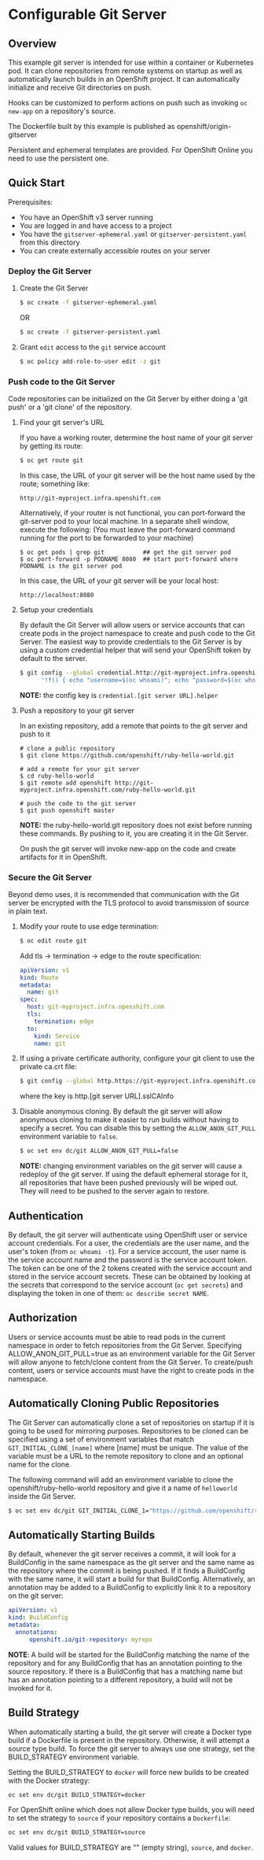 Configurable Git Server
=======================

Overview
--------

This example git server is intended for use within a container or Kubernetes pod.
It can clone repositories from remote systems on startup as well as automatically
launch builds in an OpenShift project. It can automatically initialize and receive
Git directories on push.

Hooks can be customized to perform actions on push such as invoking `oc new-app` on a
repository's source.

The Dockerfile built by this example is published as openshift/origin-gitserver

Persistent and ephemeral templates are provided. For OpenShift Online you need to use
the persistent one.

Quick Start
-----------

Prerequisites:

* You have an OpenShift v3 server running
* You are logged in and have access to a project
* You have the `gitserver-ephemeral.yaml` or `gitserver-persistent.yaml` from this directory
* You can create externally accessible routes on your server

### Deploy the Git Server

1. Create the Git Server

    ```sh
    $ oc create -f gitserver-ephemeral.yaml
    ```

    OR 

    ```sh
    $ oc create -f gitserver-persistent.yaml
    ```

2. Grant `edit` access to the `git` service account

    ```sh
    $ oc policy add-role-to-user edit -z git
    ```


### Push code to the Git Server

Code repositories can be initialized on the Git Server by either doing a 'git push' or
a 'git clone' of the repository.


1. Find your git server's URL

   If you have a working router, determine the host name of your git server by getting its route:

   ```sh
   $ oc get route git
   ```

   In this case, the URL of your git server will be the host name used by the route; something like: 
   
   ```
   http://git-myproject.infra.openshift.com
   ```
  
   Alternatively, if your router is not functional, you can port-forward the git-server pod to your local machine.
   In a separate shell window, execute the following: (You must leave the port-forward command running
   for the port to be forwarded to your machine)

   ```
   $ oc get pods | grep git           ## get the git server pod
   $ oc port-forward -p PODNAME 8080  ## start port-forward where PODNAME is the git server pod
   ```

   In this case, the URL of your git server will be your local host:

   ```
   http://localhost:8080
   ```


2. Setup your credentials

   By default the Git Server will allow users or service accounts that can create pods in
   the project namespace to create and push code to the Git Server. The easiest way to 
   provide credentials to the Git Server is by using a custom credential helper that will 
   send your OpenShift token by default to the server.
   ```sh
   $ git config --global credential.http://git-myproject.infra.openshift.com.helper \
         '!f() { echo "username=$(oc whoami)"; echo "password=$(oc whoami -t)"; }; f'
   ```

   **NOTE:** the config key is `credential.[git server URL].helper`

3. Push a repository to your git server

   In an existing repository, add a remote that points to the git server and push to it
   
   ```
   # clone a public repository
   $ git clone https://github.com/openshift/ruby-hello-world.git

   # add a remote for your git server
   $ cd ruby-hello-world
   $ git remote add openshift http://git-myproject.infra.openshift.com/ruby-hello-world.git  

   # push the code to the git server
   $ git push openshift master
   ```

   **NOTE:** the ruby-hello-world.git repository does not exist before running these commands. 
   By pushing to it, you are creating it in the Git Server.

   On push the git server will invoke new-app on the code and create artifacts for it in 
   OpenShift.


### Secure the Git Server

Beyond demo uses, it is recommended that communication with the Git server be encrypted with the TLS
protocol to avoid transmission of source in plain text.

1. Modify your route to use edge termination:

   ```sh
   $ oc edit route git
   ```

   Add tls -> termination -> edge to the route specification:

   ```yaml
   apiVersion: v1
   kind: Route
   metadata:
     name: git
   spec:
     host: git-myproject.infra.openshift.com
     tls:
       termination: edge
     to:
       kind: Service
       name: git
   ```

2. If using a private certificate authority, configure your git client to use the private ca.crt file:

   ```sh
   $ git config --global http.https://git-myproject.infra.openshift.com.sslCAInfo /path/to/ca.crt
   ```

   where the key is http.[git server URL].sslCAInfo

3. Disable anonymous cloning. By default the git server will allow anonymous cloning to make it easier to
   run builds without having to specify a secret. You can disable this by setting the `ALLOW_ANON_GIT_PULL`
   environment variable to `false`.

   ```sh
   $ oc set env dc/git ALLOW_ANON_GIT_PULL=false
   ```

   **NOTE:** changing environment variables on the git server will cause a redeploy of the git server. If using
   the default ephemeral storage for it, all repositories that have been pushed previously will be wiped out.
   They will need to be pushed to the server again to restore.

Authentication
--------------

By default, the git server will authenticate using OpenShift user or service account credentials. For a user,
the credentials are the user name, and the user's token (from `oc whoami -t`). For a service account, the user
name is the service account name and the password is the service account token. The token can
be one of the 2 tokens created with the service account and stored in the service account secrets. These can 
be obtained by looking at the secrets that correspond to the service account (`oc get secrets`) and displaying
the token in one of them: `oc describe secret NAME`.


Authorization
-------------

Users or service accounts must be able to read pods in the current namespace in order to fetch repositories from
the Git Server. Specifying ALLOW_ANON_GIT_PULL=true as an environment variable for the Git Server will allow anyone
to fetch/clone content from the Git Server. To create/push content, users or service accounts must have the right 
to create pods in the namespace.


Automatically Cloning Public Repositories
-----------------------------------------

The Git Server can automatically clone a set of repositories on startup if it is going to be used for mirroring
purposes. Repositories to be cloned can be specified using a set of environment variables that match
`GIT_INITIAL_CLONE_[name]` where [name] must be unique. The value of the variable must be a URL to the remote
repository to clone and an optional name for the clone.

The following command will add an environment variable to clone the openshift/ruby-hello-world repository and give
it a name of `helloworld` inside the Git Server.

```sh
$ oc set env dc/git GIT_INITIAL_CLONE_1="https://github.com/openshift/ruby-hello-world.git;helloworld"
```

Automatically Starting Builds
-----------------------------

By default, whenever the git server receives a commit, it will look for a BuildConfig in the same namespace as the
git server and the same name as the repository where the commit is being pushed.  If it finds a BuildConfig with 
the same name, it will start a build for that BuildConfig. Alternatively, an annotation may be added to a 
BuildConfig to explicitly link it to a repository on the git server:

```yaml
apiVersion: v1
kind: BuildConfig
metadata:
  annotations:
      openshift.io/git-repository: myrepo
```

**NOTE**: A build will be started for the BuildConfig matching the name of the repository and for any BuildConfig 
that has an annotation pointing to the source repository. If there is a BuildConfig that has a matching name but
has an annotation pointing to a different repository, a build will not be invoked for it.

Build Strategy
--------------

When automatically starting a build, the git server will create a Docker type build if a Dockerfile is present
in the repository. Otherwise, it will attempt a source type build. To force the git server to always use one
strategy, set the BUILD_STRATEGY environment variable.

Setting the BUILD_STRATEGY to `docker` will force new builds to be created with the Docker strategy:

```sh
oc set env dc/git BUILD_STRATEGY=docker
```

For OpenShift online which does not allow Docker type builds, you will need to set the strategy to `source` 
if your repository contains a `Dockerfile`:

```sh
oc set env dc/git BUILD_STRATEGY=source
```

Valid values for BUILD_STRATEGY are "" (empty string), `source`, and `docker`.
